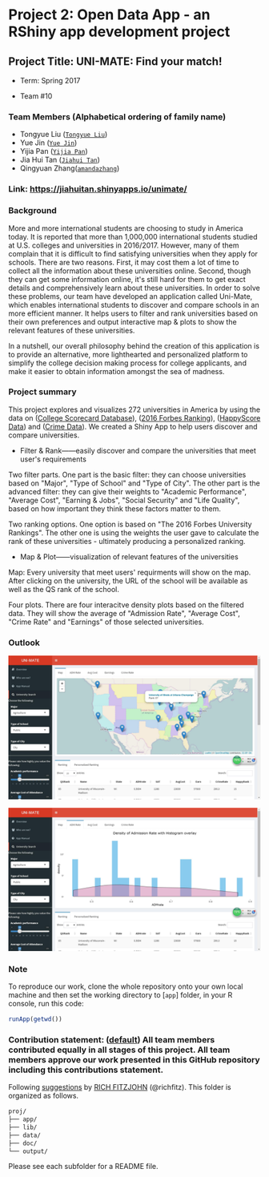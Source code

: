 # Project 2: Open Data App - an RShiny app development project

## Project Title: UNI-MATE: Find your match! 

+ Term: Spring 2017

+ Team #10

### Team Members (Alphabetical ordering of family name)

+ Tongyue Liu ([`Tongyue Liu`](https://github.com/ltyue))
+ Yue Jin ([`Yue Jin`](https://github.com/yuejin123))
+ Yijia Pan ([`Yijia Pan`](https://github.com/panyijia1269))
+ Jia Hui Tan ([`Jiahui Tan`](https://github.com/jt2929))
+ Qingyuan Zhang([`amandazhang`](https://github.com/amandazhang))
 

### Link: https://jiahuitan.shinyapps.io/unimate/

### Background

More and more international students are choosing to study in America today. It is reported that more than 1,000,000 international students studied at U.S. colleges and universities in 2016/2017. However, many of them complain that it is difficult to find satisfying universities when they apply for schools. There are two reasons. First, it may cost them a lot of time to collect all the information about these universities online. Second, though they can get some information online, it's still hard for them to get exact details and comprehensively learn about these universities. In order to solve these problems, our team have developed an application called Uni-Mate, which enables international students to discover and compare schools in an more efficient manner. It helps users to filter and rank universities based on their own preferences and output interactive map & plots to show the relevant features of these universities.

In a nutshell, our overall philosophy behind the creation of this application is to provide an alternative, more lighthearted and personalized platform to simplify the college decision making process for college applicants, and make it easier to obtain information amongst the sea of madness. 

### Project summary

This project explores and visualizes 272 universities in America by using the data on ([College Scorecard Database](https://collegescorecard.ed.gov/data/documentation/)), ([2016 Forbes Ranking](data/ranking_forbes_2016.csv)), ([HappyScore Data](data/Happinessdata.csv)) and ([Crime Data](data/CrimeData_final.csv)). We created a Shiny App to help users discover and compare universities. 

+ Filter & Rank——easily discover and compare the universities that meet user's requirements

Two filter parts. One part is the basic filter: they can choose universities based on "Major", "Type of School" and "Type of City". The other part is the advanced filter: they can give their weights to "Academic Performance", "Average Cost", "Earning & Jobs", "Social Security" and "Life Quality", based on how important they think these factors matter to them. 

Two ranking options. One option is based on "The 2016 Forbes University Rankings". The other one is using the weights the user gave to calculate the rank of these universities - ultimately producing a personalized ranking. 

+ Map & Plot——visualization of relevant features of the universities 

Map: Every university that meet users' requirments will show on the map. After clicking on the university, the URL of the school will be available as well as the QS rank of the school. 

Four plots. There are four interacitve density plots based on the filtered data. They will show the average of "Admission Rate", "Average Cost", "Crime Rate" and "Earnings" of those selected universities.

### Outlook

![screenshot](doc/360截图20170223223908460.jpg)

![screenshot](doc/360截图20170223223922978.jpg)

### Note 
To reproduce our work, clone the whole repository onto your own local machine and then set the working directory to [`app`] folder, in your R console, run this code:
```R
runApp(getwd())
```


### **Contribution statement**: ([default](doc/a_note_on_contributions.md)) All team members contributed equally in all stages of this project. All team members approve our work presented in this GitHub repository including this contributions statement. 

Following [suggestions](http://nicercode.github.io/blog/2013-04-05-projects/) by [RICH FITZJOHN](http://nicercode.github.io/about/#Team) (@richfitz). This folder is organized as follows.

```
proj/
├── app/
├── lib/
├── data/
├── doc/
└── output/
```

Please see each subfolder for a README file.

